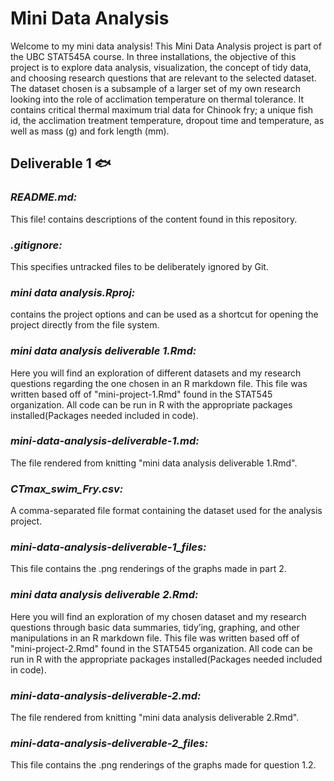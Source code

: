 # **Mini Data Analysis** 

Welcome to my mini data analysis!
This Mini Data Analysis project is part of the UBC STAT545A course. In three installations, the objective of this project is to explore data analysis, visualization, the concept of tidy data, and choosing research questions that are relevant to the selected dataset. The dataset chosen is a subsample of a larger set of my own research looking into the role of acclimation temperature on thermal tolerance. It contains critical thermal maximum trial data for Chinook fry; a unique fish id, the acclimation treatment temperature, dropout time and temperature, as well as mass (g) and fork length (mm).

## Deliverable 1 :fish:

### *README.md:*

This file! contains descriptions of the content found in this repository.


### *.gitignore:*

This specifies untracked files to be deliberately ignored by Git.


### *mini data analysis.Rproj:*

contains the project options and can be used as a shortcut for opening the project directly from the file system.


### *mini data analysis deliverable 1.Rmd:*

Here you will find an exploration of different datasets and my research questions regarding the one chosen in an R markdown file. This file was written based off of "mini-project-1.Rmd" found in the STAT545 organization.
All code can be run in R with the appropriate packages installed(Packages needed included in code).


### *mini-data-analysis-deliverable-1.md:*

The file rendered from knitting "mini data analysis deliverable 1.Rmd".


### *CTmax_swim_Fry.csv:*

A comma-separated file format containing the dataset used for the analysis project.


### *mini-data-analysis-deliverable-1_files:*

This file contains the .png renderings of the graphs made in part 2. 

### *mini data analysis deliverable 2.Rmd:*

Here you will find an exploration of my chosen dataset and my research questions through basic data summaries, tidy’ing, graphing, and other manipulations in an R markdown file. This file was written based off of "mini-project-2.Rmd" found in the STAT545 organization.
All code can be run in R with the appropriate packages installed(Packages needed included in code).

### *mini-data-analysis-deliverable-2.md:*

The file rendered from knitting "mini data analysis deliverable 2.Rmd".

### *mini-data-analysis-deliverable-2_files:*

This file contains the .png renderings of the graphs made for question 1.2.

